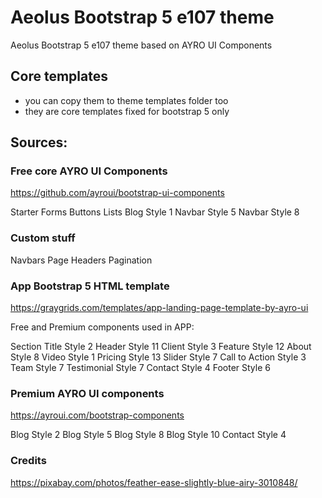 # Aeolus Bootstrap 5 e107 theme

Aeolus Bootstrap 5 e107 theme based on AYRO UI Components

## Core templates

- you can copy them to theme templates folder too 
- they are core templates fixed for bootstrap 5 only


## Sources:

### Free core AYRO UI Components

https://github.com/ayroui/bootstrap-ui-components

Starter
Forms
Buttons
Lists
Blog Style 1
Navbar Style 5
Navbar Style 8

### Custom stuff

Navbars
Page Headers
Pagination


### App Bootstrap 5 HTML template

https://graygrids.com/templates/app-landing-page-template-by-ayro-ui

Free and Premium components used in APP:

  Section Title Style 2
  Header Style 11
  Client Style 3
  Feature Style 12
  About Style 8
  Video Style 1
  Pricing Style 13
  Slider Style 7
  Call to Action Style 3
  Team Style 7
  Testimonial Style 7
  Contact Style 4
  Footer Style 6

### Premium AYRO UI components

https://ayroui.com/bootstrap-components

Blog Style 2
Blog Style 5
Blog Style 8
Blog Style 10
Contact Style 4


### Credits

https://pixabay.com/photos/feather-ease-slightly-blue-airy-3010848/

